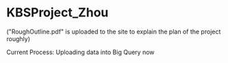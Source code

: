 # KBSProject_Zhou
("RoughOutline.pdf" is uploaded to the site to explain the plan of the project roughly) 

Current Process: Uploading data into Big Query now
